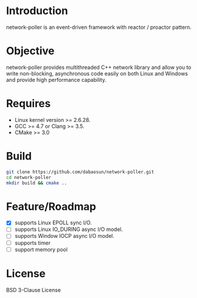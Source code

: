 # Introduction

network-poller is  an event-driven framework with reactor / proactor pattern.

# Objective

network-poller provides multithreaded C++ network library and allow you to write non-blocking, asynchronous code easily on both Linux and Windows and provide high performance capability.&#x20;

# Requires

*   Linux kernel version >= 2.6.28.
*   GCC >= 4.7 or Clang >= 3.5.
*   CMake >= 3.0

# Build

```bash
git clone https://github.com/dabaosun/network-poller.git
cd network-poller
mkdir build && cmake ..
```

# Feature/Roadmap

*   [x] supports Linux EPOLL sync I/O.
*   [ ] supports Linux IO\_DURING async I/O model.
*   [ ] supports Window IOCP async I/O model.
*   [ ] supports timer
*   [ ] support memory pool

# License

BSD 3-Clause License&#x20;
